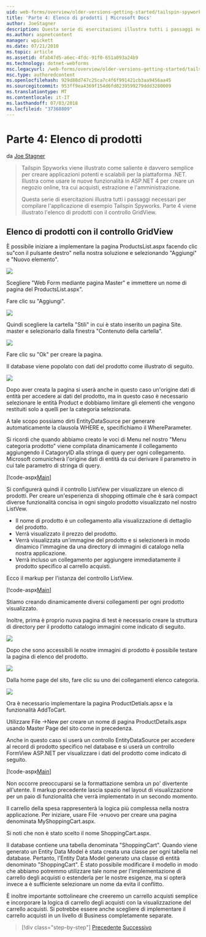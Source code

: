 ```yaml
---
uid: web-forms/overview/older-versions-getting-started/tailspin-spyworks/tailspin-spyworks-part-4
title: 'Parte 4: Elenco di prodotti | Microsoft Docs'
author: JoeStagner
description: Questa serie di esercitazioni illustra tutti i passaggi necessari per compilare l'applicazione di esempio Tailspin Spyworks. Parte 4 illustra l'elenco di prodotti con GridView Contr....
ms.author: aspnetcontent
manager: wpickett
ms.date: 07/21/2010
ms.topic: article
ms.assetid: 4fab47d5-a6ec-4fdc-91f0-651a093a24b9
ms.technology: dotnet-webforms
msc.legacyurl: /web-forms/overview/older-versions-getting-started/tailspin-spyworks/tailspin-spyworks-part-4
msc.type: authoredcontent
ms.openlocfilehash: 929d88d747c25ca7c4f6f991421cb3aa9456aa45
ms.sourcegitcommit: 953ff9ea4369f154d6fd0239599279ddd3280009
ms.translationtype: MT
ms.contentlocale: it-IT
ms.lasthandoff: 07/03/2018
ms.locfileid: "37368809"
---
```

<a name="part-4-listing-products"></a>Parte 4: Elenco di prodotti
====================
da [Joe Stagner](https://github.com/JoeStagner)

> Tailspin Spyworks viene illustrato come saliente è davvero semplice per creare applicazioni potenti e scalabili per la piattaforma .NET. Illustra come usare le nuove funzionalità in ASP.NET 4 per creare un negozio online, tra cui acquisti, estrazione e l'amministrazione.
> 
> Questa serie di esercitazioni illustra tutti i passaggi necessari per compilare l'applicazione di esempio Tailspin Spyworks. Parte 4 viene illustrato l'elenco di prodotti con il controllo GridView.


## <a id="_Toc260221670"></a>  Elenco di prodotti con il controllo GridView

È possibile iniziare a implementare la pagina ProductsList.aspx facendo clic su"con il pulsante destro" nella nostra soluzione e selezionando "Aggiungi" e "Nuovo elemento".

![](tailspin-spyworks-part-4/_static/image1.jpg)

Scegliere "Web Form mediante pagina Master" e immettere un nome di pagina del ProductsList.aspx".

Fare clic su "Aggiungi".

![](tailspin-spyworks-part-4/_static/image2.jpg)

Quindi scegliere la cartella "Stili" in cui è stato inserito un pagina Site. master e selezionarlo dalla finestra "Contenuto della cartella".

![](tailspin-spyworks-part-4/_static/image3.jpg)

Fare clic su "Ok" per creare la pagina.

Il database viene popolato con dati del prodotto come illustrato di seguito.

![](tailspin-spyworks-part-4/_static/image4.jpg)

Dopo aver creata la pagina si userà anche in questo caso un'origine dati di entità per accedere ai dati del prodotto, ma in questo caso è necessario selezionare le entità Product e dobbiamo limitare gli elementi che vengono restituiti solo a quelli per la categoria selezionata.

A tale scopo possiamo dirti EntityDataSource per generare automaticamente la clausola WHERE e, specifichiamo il WhereParameter.

Si ricordi che quando abbiamo creato le voci di Menu nel nostro "Menu categoria prodotto" viene compilata dinamicamente il collegamento aggiungendo il CatagoryID alla stringa di query per ogni collegamento. Microsoft comunicherà l'origine dati di entità da cui derivare il parametro in cui tale parametro di stringa di query.

[!code-aspx[Main](tailspin-spyworks-part-4/samples/sample1.aspx)]

Si configurerà quindi il controllo ListView per visualizzare un elenco di prodotti. Per creare un'esperienza di shopping ottimale che è sarà compact diverse funzionalità concisa in ogni singolo prodotto visualizzato nel nostro ListVew.

- Il nome di prodotto è un collegamento alla visualizzazione di dettaglio del prodotto.
- Verrà visualizzato il prezzo del prodotto.
- Verrà visualizzata un'immagine del prodotto e si selezionerà in modo dinamico l'immagine da una directory di immagini di catalogo nella nostra applicazione.
- Verrà incluso un collegamento per aggiungere immediatamente il prodotto specifico al carrello acquisti.

Ecco il markup per l'istanza del controllo ListView.

[!code-aspx[Main](tailspin-spyworks-part-4/samples/sample2.aspx)]

Stiamo creando dinamicamente diversi collegamenti per ogni prodotto visualizzato.

Inoltre, prima è proprio nuova pagina di test è necessario creare la struttura di directory per il prodotto catalogo immagini come indicato di seguito.

![](tailspin-spyworks-part-4/_static/image1.png)

Dopo che sono accessibili le nostre immagini di prodotto è possibile testare la pagina di elenco del prodotto.

![](tailspin-spyworks-part-4/_static/image5.jpg)

Dalla home page del sito, fare clic su uno dei collegamenti elenco categoria.

![](tailspin-spyworks-part-4/_static/image6.jpg)

Ora è necessario implementare la pagina ProductDetials.apsx e la funzionalità AddToCart.

Utilizzare File -&gt;New per creare un nome di pagina ProductDetails.aspx usando Master Page del sito come in precedenza.

Anche in questo caso si userà un controllo EntityDataSource per accedere al record di prodotto specifico nel database e si userà un controllo FormView ASP.NET per visualizzare i dati del prodotto come indicato di seguito.

[!code-aspx[Main](tailspin-spyworks-part-4/samples/sample3.aspx)]

Non occorre preoccuparsi se la formattazione sembra un po' divertente all'utente. Il markup precedente lascia spazio nel layout di visualizzazione per un paio di funzionalità che verrà implementato in un secondo momento.

Il carrello della spesa rappresenterà la logica più complessa nella nostra applicazione. Per iniziare, usare File -&gt;nuovo per creare una pagina denominata MyShoppingCart.aspx.

Si noti che non è stato scelto il nome ShoppingCart.aspx.

Il database contiene una tabella denominata "ShoppingCart". Quando viene generato un Entity Data Model è stata creata una classe per ogni tabella nel database. Pertanto, l'Entity Data Model generato una classe di entità denominato "ShoppingCart". È stato possibile modificare il modello in modo che abbiamo potremmo utilizzare tale nome per l'implementazione di carrello degli acquisti o estenderla per le nostre esigenze, ma si opterà invece a è sufficiente selezionare un nome da evita il conflitto.

È inoltre importante sottolineare che creeremo un carrello acquisti semplice e incorporare la logica di carrello degli acquisti con la visualizzazione del carrello acquisti. Si potrebbe essere anche scegliere di implementare il carrello acquisti in un livello di Business completamente separate.

> [!div class="step-by-step"]
> [Precedente](tailspin-spyworks-part-3.md)
> [Successivo](tailspin-spyworks-part-5.md)
